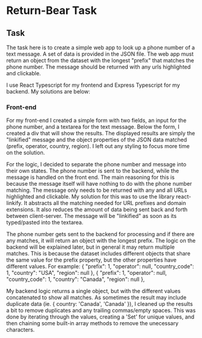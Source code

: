 # Return-Bear Task

## Task

The task here is to create a simple web app to look up a phone number of a text message. A set of data is provided in the JSON file. The web app must return an object from the dataset with the longest "prefix" that matches the phone number. The message should be returned with any urls highlighted and clickable. 

I use React Typescript for my frontend and Express Typescript for my backend. My solutions are below:

### Front-end

For my front-end I created a simple form with two fields, an input for the phone number, and a textarea for the text message. Below the form, I created a div that will show the results. The displayed results are simply the "linkified" message and the object properties of the JSON data matched (prefix, operator, country, region). I left out any styling to focus more time on the solution. 

For the logic, I decided to separate the phone number and message into their own states. The phone number is sent to the backend, while the message is handled on the front end. The main reasoning for this is because the message itself will have nothing to do with the phone number matching. The message only needs to be returned with any and all URLs highlighted and clickable. My solution for this was to use the library react-linkify. It abstracts all the matching needed for URL prefixes and domain extensions. It also reduces the amount of data being sent back and forth between client-server. The message will be "linkified" as soon as its typed/pasted into the textarea.

The phone number gets sent to the backend for processing and if there are any matches, it will return an object with the longest prefix. The logic on the backend will be explained later, but in general it may return multiple matches. This is because the dataset includes different objects that share the same value for the prefix property, but the other properties have different values. For example:
    {
        "prefix": 1,
        "operator": null,
        "country_code": 1,
        "country": "USA",
        "region": null
    },
    {
        "prefix": 1,
        "operator": null,
        "country_code": 1,
        "country": "Canada",
        "region": null
    },

My backend logic returns a single object, but with the different values concatenated to show all matches. As sometimes the result may include duplicate data (ie. { country: 'Canada', 'Canada' }), I cleaned up the results a bit to remove duplicates and any trailing commas/empty spaces. This was done by iterating through the values, creating a 'Set' for unique values, and then chaining some built-in array methods to remove the unecessary characters.

